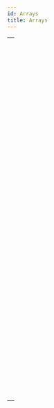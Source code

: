 ```yaml
---
id: Arrays
title: Arrays
---
```



||
|---|
|[<!-- INCLUDE #_command_.APPEND TO ARRAY.Syntax -->](../../commands-legacy/append-to-array.md)<br/>|
|[<!-- INCLUDE #_command_.ARRAY BLOB.Syntax -->](../../commands-legacy/array-blob.md)<br/>|
|[<!-- INCLUDE #_command_.ARRAY BOOLEAN.Syntax -->](../../commands-legacy/array-boolean.md)<br/>|
|[<!-- INCLUDE #_command_.ARRAY DATE.Syntax -->](../../commands-legacy/array-date.md)<br/>|
|[<!-- INCLUDE #_command_.ARRAY INTEGER.Syntax -->](../../commands-legacy/array-integer.md)<br/>|
|[<!-- INCLUDE #_command_.ARRAY LONGINT.Syntax -->](../../commands-legacy/array-longint.md)<br/>|
|[<!-- INCLUDE #_command_.ARRAY OBJECT.Syntax -->](../../commands-legacy/array-object.md)<br/>|
|[<!-- INCLUDE #_command_.ARRAY PICTURE.Syntax -->](../../commands-legacy/array-picture.md)<br/>|
|[<!-- INCLUDE #_command_.ARRAY POINTER.Syntax -->](../../commands-legacy/array-pointer.md)<br/>|
|[<!-- INCLUDE #_command_.ARRAY REAL.Syntax -->](../../commands-legacy/array-real.md)<br/>|
|[<!-- INCLUDE #_command_.ARRAY TEXT.Syntax -->](../../commands-legacy/array-text.md)<br/>|
|[<!-- INCLUDE #_command_.ARRAY TIME.Syntax -->](../../commands-legacy/array-time.md)<br/>|
|[<!-- INCLUDE #_command_.ARRAY TO LIST.Syntax -->](../../commands-legacy/array-to-list.md)<br/>|
|[<!-- INCLUDE #_command_.ARRAY TO SELECTION.Syntax -->](../../commands-legacy/array-to-selection.md)<br/>|
|[<!-- INCLUDE #_command_.BOOLEAN ARRAY FROM SET.Syntax -->](../../commands-legacy/boolean-array-from-set.md)<br/>|
|[<!-- INCLUDE #_command_.COPY ARRAY.Syntax -->](../../commands-legacy/copy-array.md)<br/>|
|[<!-- INCLUDE #_command_.Count in array.Syntax -->](../../commands-legacy/count-in-array.md)<br/>|
|[<!-- INCLUDE #_command_.DELETE FROM ARRAY.Syntax -->](../../commands-legacy/delete-from-array.md)<br/>|
|[<!-- INCLUDE #_command_.DISTINCT ATTRIBUTE PATHS.Syntax -->](../../commands-legacy/distinct-attribute-paths.md)<br/>|
|[<!-- INCLUDE #_command_.DISTINCT ATTRIBUTE VALUES.Syntax -->](../../commands-legacy/distinct-attribute-values.md)<br/>|
|[<!-- INCLUDE #_command_.DISTINCT VALUES.Syntax -->](../../commands-legacy/distinct-values.md)<br/>|
|[<!-- INCLUDE #_command_.Find in array.Syntax -->](../../commands-legacy/find-in-array.md)<br/>|
|[<!-- INCLUDE #_command_.Find in sorted array.Syntax -->](../../commands-legacy/find-in-sorted-array.md)<br/>|
|[<!-- INCLUDE #_command_.INSERT IN ARRAY.Syntax -->](../../commands-legacy/insert-in-array.md)<br/>|
|[<!-- INCLUDE #_command_.LIST TO ARRAY.Syntax -->](../../commands-legacy/list-to-array.md)<br/>|
|[<!-- INCLUDE #_command_.LONGINT ARRAY FROM SELECTION.Syntax -->](../../commands-legacy/longint-array-from-selection.md)<br/>|
|[<!-- INCLUDE #_command_.MULTI SORT ARRAY.Syntax -->](../../commands-legacy/multi-sort-array.md)<br/>|
|[<!-- INCLUDE #_command_.SELECTION RANGE TO ARRAY.Syntax -->](../../commands-legacy/selection-range-to-array.md)<br/>|
|[<!-- INCLUDE #_command_.SELECTION TO ARRAY.Syntax -->](../../commands-legacy/selection-to-array.md)<br/>|
|[<!-- INCLUDE #_command_.Size of array.Syntax -->](../../commands-legacy/size-of-array.md)<br/>|
|[<!-- INCLUDE #_command_.SORT ARRAY.Syntax -->](../../commands-legacy/sort-array.md)<br/>|
|[<!-- INCLUDE #_command_.TEXT TO ARRAY.Syntax -->](../../commands-legacy/text-to-array.md)<br/>|
